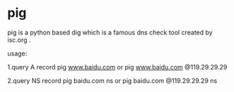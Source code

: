 # pig

pig is a python based dig which is a famous dns check tool created by isc.org .

usage:

1.query A record
pig www.baidu.com or pig www.baidu.com @119.29.29.29

2.query NS record
pig baidu.com ns or pig baidu.com @119.29.29.29 ns

